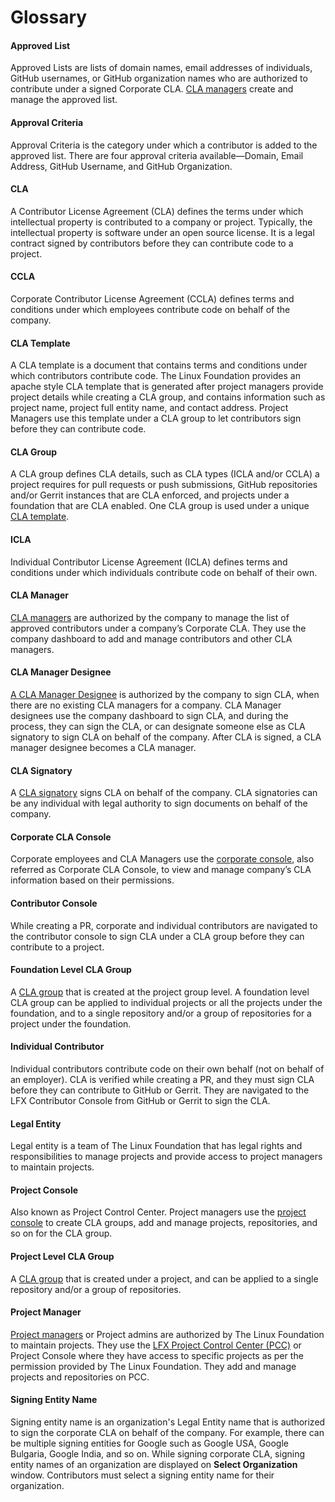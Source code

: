 # Glossary

#### Approved List

Approved Lists are lists of domain names, email addresses of individuals, GitHub usernames, or GitHub organization names who are authorized to contribute under a signed Corporate CLA. [CLA managers](../easycla/glossary.md#cla-manager) create and manage the approved list.

#### Approval Criteria

Approval Criteria is the category under which a contributor is added to the approved list. There are four approval criteria available—Domain, Email Address, GitHub Username, and GitHub Organization.

#### **CLA**

A Contributor License Agreement \(CLA\) defines the terms under which intellectual property is contributed to a company or project. Typically, the intellectual property is software under an open source license. It is a legal contract signed by contributors before they can contribute code to a project.

#### **CCLA**

Corporate Contributor License Agreement \(CCLA\) defines terms and conditions under which employees contribute code on behalf of the company.

#### **CLA Template**

A CLA template is a document that contains terms and conditions under which contributors contribute code. The Linux Foundation provides an apache style CLA template that is generated after project managers provide project details while creating a CLA group, and contains information such as project name, project full entity name, and contact address. Project Managers use this template under a CLA group to let contributors sign before they can contribute code.

#### **CLA Group**

A CLA group defines CLA details, such as CLA types \(ICLA and/or CCLA\) a project requires for pull requests or push submissions, GitHub repositories and/or Gerrit instances that are CLA enforced, and projects under a foundation that are CLA enabled. One CLA group is used under a unique [CLA template](../easycla/glossary.md#cla-template).

#### **ICLA**

Individual Contributor License Agreement \(ICLA\) defines terms and conditions under which individuals contribute code on behalf of their own.

#### **CLA Manager**

[CLA managers](../easycla/corporate-cla-managers/) are authorized by the company to manage the list of approved contributors under a company’s Corporate CLA. They use the company dashboard to add and manage contributors and other CLA managers.

#### **CLA Manager Designee** 

[A CLA Manager Designee](../easycla/corporate-cla-manager-designee-or-initial-cla-manager/) is authorized by the company to sign CLA, when there are no existing CLA managers for a company. CLA Manager designees use the company dashboard to sign CLA, and during the process, they can sign the CLA, or can designate someone else as CLA signatory to sign CLA on behalf of the company. After CLA is signed, a CLA manager designee becomes a CLA manager.

#### **CLA Signatory**

A [CLA signatory](../easycla/corporate-cla-signatories/) signs CLA on behalf of the company. CLA signatories can be any individual with  legal authority to sign documents on behalf of the company.

#### **Corporate CLA Console**

Corporate employees and CLA Managers use the [corporate console](https://member.lfx.linuxfoundation.org/), also referred as Corporate CLA Console, to view and manage company’s CLA information based on their permissions.

#### **Contributor Console**

While creating a PR, corporate and individual contributors are navigated to the contributor console to sign CLA under a CLA group before they can contribute to a project.

#### **Foundation Level CLA Group**

A [CLA group](../easycla/glossary.md#cla-group) that is created at the project group level. A foundation level CLA group can be applied to individual projects or all the projects under the foundation, and to a single repository and/or a group of repositories for a project under the foundation.

#### **Individual Contributor**

Individual contributors contribute code on their own behalf \(not on behalf of an employer\). CLA is verified while creating a PR, and they must sign CLA before they can contribute to GitHub or Gerrit. They are navigated to the LFX Contributor Console from GitHub or Gerrit to sign the CLA.

#### **Legal Entity**

Legal entity is a team of The Linux Foundation that has legal rights and responsibilities to manage projects and provide access to project managers to maintain projects.

#### **Project Console**

Also known as Project Control Center. Project managers use the [project console](http://projectadmin.lfx.linuxfoundation.org/) to create CLA groups, add and manage projects, repositories, and so on for the CLA group.

#### **Project Level CLA Group**

A [CLA group](https://docs.google.com/document/d/1N_IjTN1I5ZnN8vHmNAH8tu8YGLecY8ZVh9oijCUedeA/edit#heading=h.7lvkvuupgjey) that is created under a project, and can be applied to a single repository and/or a group of repositories.

#### Project Manager

[Project managers](../easycla/project-managers/) or Project admins are authorized by The Linux Foundation to maintain projects. They use the [LFX Project Control Center \(PCC\)](http://projectadmin.lfx.linuxfoundation.org/) or Project Console where they have access to specific projects as per the permission provided by The Linux Foundation. They add and manage projects and repositories on PCC.

#### Signing Entity Name

Signing entity name is an organization's Legal Entity name that is authorized to sign the corporate CLA on behalf of the company. For example, there can be multiple signing entities for Google such as Google USA, Google Bulgaria, Google India, and so on. While signing corporate CLA, signing entity names of an organization are displayed on **Select Organization** window. Contributors must select a signing entity name for their organization.

